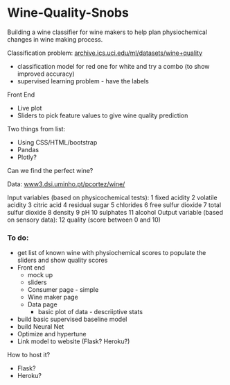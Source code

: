 # Wine-Quality-Snobs
Building a wine classifier for wine makers to help plan physiochemical changes in wine making process.

Classification problem: [archive.ics.uci.edu/ml/datasets/wine+quality](https://archive.ics.uci.edu/ml/datasets/wine+quality)

* classification model for red one for white and try a combo (to show improved accuracy)
* supervised learning problem - have the labels




Front End
- Live plot
- Sliders to pick feature values to give wine quality prediction



Two things from list:

* Using CSS/HTML/bootstrap
* Pandas
* Plotly?



Can we find the perfect wine?



Data: [www3.dsi.uminho.pt/pcortez/wine/](http://www3.dsi.uminho.pt/pcortez/wine/)



Input variables (based on physicochemical tests): 
1 fixed acidity
2 volatile acidity
3 citric acid
4 residual sugar
5 chlorides
6 free sulfur dioxide
7 total sulfur dioxide
8 density
9 pH
10 sulphates
11 alcohol
Output variable (based on sensory data):
12 quality (score between 0 and 10)


### To do:

* get list of known wine with physiochemical scores to populate the sliders and show quality scores
* Front end
	* mock up
	* sliders
	* Consumer page - simple
	* Wine maker page
	* Data page
		* basic plot of data - descriiptive stats
* build basic supervised baseline model
* build Neural Net
* Optimize and hypertune
* Link model to website (Flask? Heroku?)



How to host it?

* Flask?
* Heroku?
